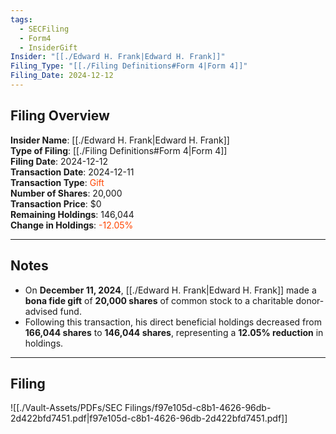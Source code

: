 ```yaml
---
tags:
  - SECFiling
  - Form4
  - InsiderGift
Insider: "[[./Edward H. Frank|Edward H. Frank]]"
Filing_Type: "[[./Filing Definitions#Form 4|Form 4]]"
Filing_Date: 2024-12-12
---
```


## Filing Overview

**Insider Name**: [[./Edward H. Frank|Edward H. Frank]]  
**Type of Filing**: [[./Filing Definitions#Form 4|Form 4]]  
**Filing Date**: 2024-12-12  
**Transaction Date**: 2024-12-11  
**Transaction Type**: <span style="color:orangered">Gift</span>  
**Number of Shares**: 20,000  
**Transaction Price**: $0  
**Remaining Holdings**: 146,044  
**Change in Holdings**: <span style="color:orangered">-12.05%</span>  

---

## Notes

- On **December 11, 2024**, [[./Edward H. Frank|Edward H. Frank]] made a **bona fide gift** of **20,000 shares** of common stock to a charitable donor-advised fund.
- Following this transaction, his direct beneficial holdings decreased from **166,044 shares** to **146,044 shares**, representing a **12.05% reduction** in holdings.

---

## Filing

![[./Vault-Assets/PDFs/SEC Filings/f97e105d-c8b1-4626-96db-2d422bfd7451.pdf|f97e105d-c8b1-4626-96db-2d422bfd7451.pdf]]
